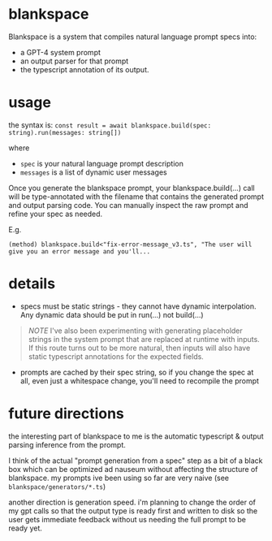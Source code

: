 # blankspace

Blankspace is a system that compiles natural language prompt specs into: 
- a GPT-4 system prompt
- an output parser for that prompt
- the typescript annotation of its output.

# usage

the syntax is:
`const result = await blankspace.build(spec: string).run(messages: string[])`

where
- `spec` is your natural language prompt description
- `messages` is a list of dynamic user messages


Once you generate the blankspace prompt, your blankspace.build(...) call will be type-annotated with the filename that contains the generated prompt and output parsing code. You can manually inspect the raw prompt and refine your spec as needed.

E.g.
```
(method) blankspace.build<"fix-error-message_v3.ts", "The user will give you an error message and you'll...
```

# details

- specs must be static strings - they cannot have dynamic interpolation. Any dynamic data should be put in run(...) not build(...)
> *NOTE* I've also been experimenting with generating placeholder strings in the system prompt that are replaced at runtime with inputs. If this route turns out to be more natural, then inputs will also have static typescript annotations for the expected fields.

- prompts are cached by their spec string, so if you change the spec at all, even just a whitespace change, you'll need to recompile the prompt

# future directions

the interesting part of blankspace to me is the automatic typescript & output parsing inference from the prompt.

I think of the actual "prompt generation from a spec" step as a bit of a black box which can be optimized ad nauseum without affecting the structure of blankspace. my prompts ive been using so far are very naive (see `blankspace/generators/*.ts`)

another direction is generation speed. i'm planning to change the order of my gpt calls so that the output type is ready first and written to disk so the user gets immediate feedback without us needing the full prompt to be ready yet.